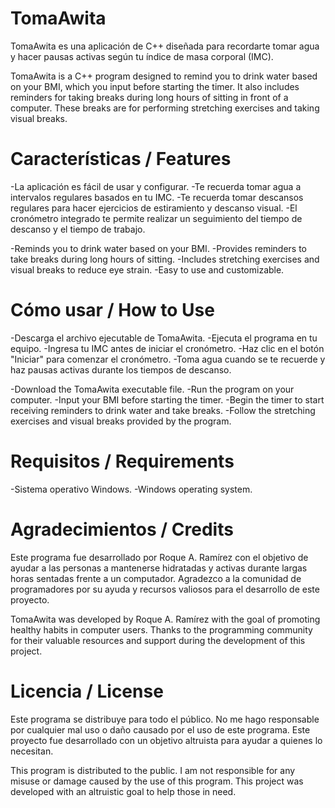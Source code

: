 # TomaAwita
TomaAwita es una aplicación de C++ diseñada para recordarte tomar agua y hacer pausas activas según tu índice de masa corporal (IMC).

TomaAwita is a C++ program designed to remind you to drink water based on your BMI, which you input before starting the timer. It also includes reminders for taking breaks during long hours of sitting in front of a computer. These breaks are for performing stretching exercises and taking visual breaks.

# Características / Features
-La aplicación es fácil de usar y configurar.
-Te recuerda tomar agua a intervalos regulares basados en tu IMC.
-Te recuerda tomar descansos regulares para hacer ejercicios de estiramiento y descanso visual.
-El cronómetro integrado te permite realizar un seguimiento del tiempo de descanso y el tiempo de trabajo.

-Reminds you to drink water based on your BMI.
-Provides reminders to take breaks during long hours of sitting.
-Includes stretching exercises and visual breaks to reduce eye strain.
-Easy to use and customizable.

# Cómo usar / How to Use
-Descarga el archivo ejecutable de TomaAwita.
-Ejecuta el programa en tu equipo.
-Ingresa tu IMC antes de iniciar el cronómetro.
-Haz clic en el botón "Iniciar" para comenzar el cronómetro.
-Toma agua cuando se te recuerde y haz pausas activas durante los tiempos de descanso.

-Download the TomaAwita executable file.
-Run the program on your computer.
-Input your BMI before starting the timer.
-Begin the timer to start receiving reminders to drink water and take breaks.
-Follow the stretching exercises and visual breaks provided by the program.

# Requisitos / Requirements
-Sistema operativo Windows.
-Windows operating system.
# Agradecimientos / Credits
Este programa fue desarrollado por Roque A. Ramírez con el objetivo de ayudar a las personas a mantenerse hidratadas y activas durante largas horas sentadas frente a un computador. Agradezco a la comunidad de programadores por su ayuda y recursos valiosos para el desarrollo de este proyecto.

TomaAwita was developed by Roque A. Ramírez with the goal of promoting healthy habits in computer users. Thanks to the programming community for their valuable resources and support during the development of this project.
# Licencia / License
Este programa se distribuye para todo el público. No me hago responsable por cualquier mal uso o daño causado por el uso de este programa. Este proyecto fue desarrollado con un objetivo altruista para ayudar a quienes lo necesitan.

This program is distributed to the public. I am not responsible for any misuse or damage caused by the use of this program. This project was developed with an altruistic goal to help those in need.
